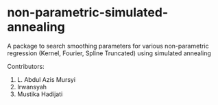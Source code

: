# non-parametric-simulated-annealing
A package to search smoothing parameters for various non-parametric regression (Kernel, Fourier, Spline Truncated) using simulated annealing


Contributors:
1. L. Abdul Azis Mursyi
2. Irwansyah
3. Mustika Hadijati
